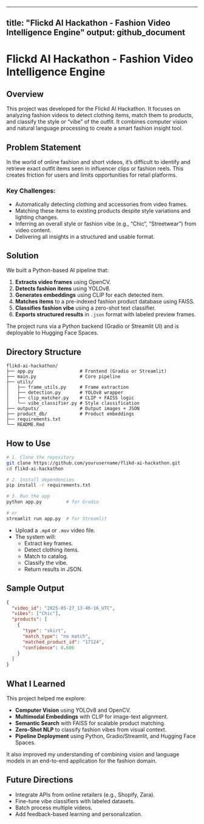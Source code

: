 
---
title: "Flickd AI Hackathon - Fashion Video Intelligence Engine"
output: github_document
---

# Flickd AI Hackathon - Fashion Video Intelligence Engine

## Overview

This project was developed for the Flickd AI Hackathon. It focuses on analyzing fashion videos to detect clothing items, match them to products, and classify the style or “vibe” of the outfit. It combines computer vision and natural language processing to create a smart fashion insight tool.

## Problem Statement

In the world of online fashion and short videos, it’s difficult to identify and retrieve exact outfit items seen in influencer clips or fashion reels. This creates friction for users and limits opportunities for retail platforms.

### Key Challenges:

- Automatically detecting clothing and accessories from video frames.
- Matching these items to existing products despite style variations and lighting changes.
- Inferring an overall style or fashion vibe (e.g., “Chic”, “Streetwear”) from video content.
- Delivering all insights in a structured and usable format.

## Solution

We built a Python-based AI pipeline that:

1. **Extracts video frames** using OpenCV.
2. **Detects fashion items** using YOLOv8.
3. **Generates embeddings** using CLIP for each detected item.
4. **Matches items** to a pre-indexed fashion product database using FAISS.
5. **Classifies fashion vibe** using a zero-shot text classifier.
6. **Exports structured results** in `.json` format with labeled preview frames.

The project runs via a Python backend (Gradio or Streamlit UI) and is deployable to Hugging Face Spaces.

## Directory Structure

```
flikd-ai-hackathon/
├── app.py                 # Frontend (Gradio or Streamlit)
├── main.py                # Core pipeline
├── utils/
│   ├── frame_utils.py     # Frame extraction
│   ├── detection.py       # YOLOv8 wrapper
│   ├── clip_matcher.py    # CLIP + FAISS logic
│   └── vibe_classifier.py # Style classification
├── outputs/               # Output images + JSON
├── product_db/            # Product embeddings
├── requirements.txt
└── README.Rmd
```

## How to Use

```bash
# 1. Clone the repository
git clone https://github.com/yourusername/flikd-ai-hackathon.git
cd flikd-ai-hackathon

# 2. Install dependencies
pip install -r requirements.txt

# 3. Run the app
python app.py         # for Gradio

# or
streamlit run app.py  # for Streamlit
```

- Upload a `.mp4` or `.mov` video file.
- The system will:
    - Extract key frames.
    - Detect clothing items.
    - Match to catalog.
    - Classify the vibe.
    - Return results in JSON.

## Sample Output

```json
{
  "video_id": "2025-05-27_13-46-16_UTC",
  "vibes": ["Chic"],
  "products": [
    {
      "type": "skirt",
      "match_type": "no match",
      "matched_product_id": "17124",
      "confidence": 0.686
    }
  ]
}
```

## What I Learned

This project helped me explore:

- **Computer Vision** using YOLOv8 and OpenCV.
- **Multimodal Embeddings** with CLIP for image-text alignment.
- **Semantic Search** with FAISS for scalable product matching.
- **Zero-Shot NLP** to classify fashion vibes from visual context.
- **Pipeline Deployment** using Python, Gradio/Streamlit, and Hugging Face Spaces.

It also improved my understanding of combining vision and language models in an end-to-end application for the fashion domain.

## Future Directions

- Integrate APIs from online retailers (e.g., Shopify, Zara).
- Fine-tune vibe classifiers with labeled datasets.
- Batch process multiple videos.
- Add feedback-based learning and personalization.
